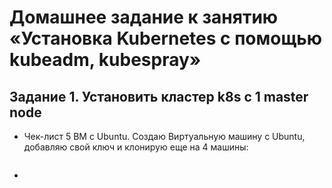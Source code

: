 # Домашнее задание к занятию «Установка Kubernetes с помощью kubeadm, kubespray»

## Задание 1.  Установить кластер k8s с 1 master node

* Чек-лист 5 ВМ с Ubuntu. Создаю Виртуальную машину с Ubuntu, добавляю свой ключ и клонирую еще на 4 машины:

![]()

* 